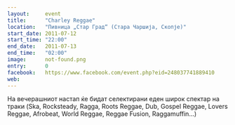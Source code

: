 ```yaml
---
layout:     event
title:      "Charley Reggae"
location:   "Пивница „Стар Град“ (Стара Чаршија, Скопје)"
start_date: 2011-07-12
start_time: "22:00"
end_date:   2011-07-13
end_time:   "02:00"
image:      not-found.png
entry:      0
facebook:   https://www.facebook.com/event.php?eid=248037741889410
web:        
---
```


На вечерашниот настап ќе бидат селектирани еден широк спектар на траки (Ska, Rocksteady, Ragga, Roots Reggae, Dub, 
Gospel Reggae, Lovers Reggae, Afrobeat, World Reggae, Reggae Fusion, Raggamuffin...)
